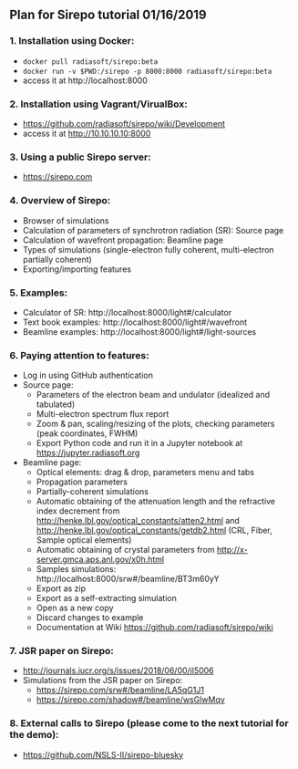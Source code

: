 ## Plan for Sirepo tutorial 01/16/2019

### 1. Installation using Docker:
  - `docker pull radiasoft/sirepo:beta`
  - `docker run -v $PWD:/sirepo -p 8000:8000 radiasoft/sirepo:beta`
  - access it at http://localhost:8000

### 2. Installation using Vagrant/VirualBox:
  - https://github.com/radiasoft/sirepo/wiki/Development
  - access it at http://10.10.10.10:8000

### 3. Using a public Sirepo server:
  - https://sirepo.com

### 4. Overview of Sirepo:
  - Browser of simulations
  - Calculation of parameters of synchrotron radiation (SR): Source page
  - Calculation of wavefront propagation: Beamline page
  - Types of simulations (single-electron fully coherent, multi-electron partially coherent)
  - Exporting/importing features

### 5. Examples:
  - Calculator of SR: http://localhost:8000/light#/calculator
  - Text book examples: http://localhost:8000/light#/wavefront
  - Beamline examples: http://localhost:8000/light#/light-sources

### 6. Paying attention to features:
  - Log in using GitHub authentication
  - Source page:
    - Parameters of the electron beam and undulator (idealized and tabulated)
    - Multi-electron spectrum flux report
    - Zoom & pan, scaling/resizing of the plots, checking parameters (peak coordinates, FWHM)
    - Export Python code and run it in a Jupyter notebook at https://jupyter.radiasoft.org
  - Beamline page:
    - Optical elements: drag & drop, parameters menu and tabs
    - Propagation parameters
    - Partially-coherent simulations
    - Automatic obtaining of the attenuation length and the refractive index decrement from http://henke.lbl.gov/optical_constants/atten2.html and http://henke.lbl.gov/optical_constants/getdb2.html (CRL, Fiber, Sample optical elements)
    - Automatic obtaining of crystal parameters from http://x-server.gmca.aps.anl.gov/x0h.html
    - Samples simulations: http://localhost:8000/srw#/beamline/BT3m60yY
    - Export as zip
    - Export as a self-extracting simulation
    - Open as a new copy
    - Discard changes to example
    - Documentation at Wiki https://github.com/radiasoft/sirepo/wiki

### 7. JSR paper on Sirepo:
  - http://journals.iucr.org/s/issues/2018/06/00/il5006
  - Simulations from the JSR paper on Sirepo:
    - https://sirepo.com/srw#/beamline/LA5qG1J1
    - https://sirepo.com/shadow#/beamline/wsGlwMqv

### 8. External calls to Sirepo (please come to the next tutorial for the demo):
  - https://github.com/NSLS-II/sirepo-bluesky

